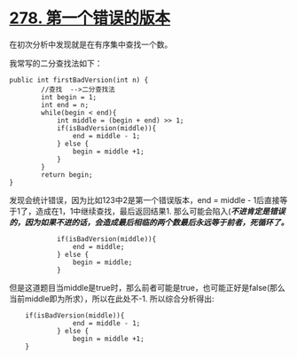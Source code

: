 # [278. 第一个错误的版本](https://leetcode-cn.com/problems/first-bad-version/submissions/)

在初次分析中发现就是在有序集中查找一个数。

我常写的二分查找法如下：
```
public int firstBadVersion(int n) {
        //查找  -->二分查找法
        int begin = 1;
        int end = n;        
        while(begin < end){
            int middle = (begin + end) >> 1;
            if(isBadVersion(middle)){
                end = middle - 1;
            } else {
                begin = middle +1;
            }
        }
        return begin;
}
```
发现会统计错误，因为比如123中2是第一个错误版本，end = middle - 1后直接等于1了，造成在1，1中继续查找，最后返回结果1.
那么可能会陷入(***不进肯定是错误的，因为如果不进的话，会造成最后相临的两个数最后永远等于前者，死循环了。***
```
            if(isBadVersion(middle)){
                end = middle;
            } else {
                begin = middle;
            }
```
但是这道题目当middle是true时，那么前者可能是true，也可能正好是false(那么当前middle即为所求），所以在此处不-1.
所以综合分析得出:


```
    if(isBadVersion(middle)){
                end = middle - 1;
            } else {
                begin = middle +1;
    }

```



